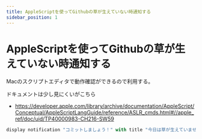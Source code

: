 ```yaml
---
title: AppleScriptを使ってGithubの草が生えていない時通知する
sidebar_position: 1
---
```


# AppleScriptを使ってGithubの草が生えていない時通知する

Macのスクリプトエディタで動作確認ができるので利用する。

ドキュメントは少し見にくいがこちら
- https://developer.apple.com/library/archive/documentation/AppleScript/Conceptual/AppleScriptLangGuide/reference/ASLR_cmds.html#//apple_ref/doc/uid/TP40000983-CH216-SW59

```js
display notification "コミットしましょう！" with title "今日は草が生えていません！"
```